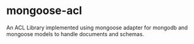 # mongoose-acl
An ACL Library implemented using mongoose adapter for mongodb and mongoose models to handle documents and schemas.
